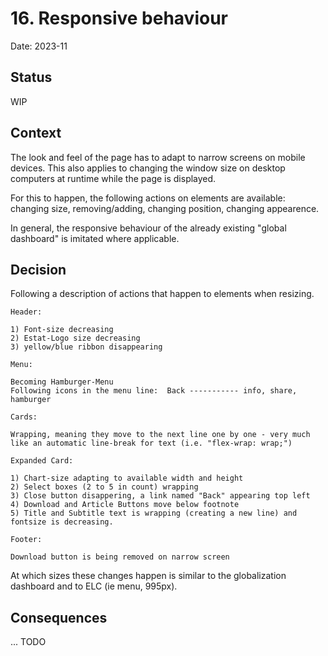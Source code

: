 # 16. Responsive behaviour

Date: 2023-11

## Status

WIP

## Context

The look and feel of the page has to adapt to narrow screens on mobile devices.
This also applies to changing the window size on desktop computers at runtime while the page is displayed.

For this to happen, the following actions on elements are available:
changing size, removing/adding, changing position, changing appearence.

In general, the responsive behaviour of the already existing "global dashboard" is imitated where applicable.

## Decision

Following a description of actions that happen to elements when resizing.

    Header:

    1) Font-size decreasing
    2) Estat-Logo size decreasing
    3) yellow/blue ribbon disappearing

    Menu:

    Becoming Hamburger-Menu
    Following icons in the menu line:  Back ----------- info, share, hamburger

    Cards:

    Wrapping, meaning they move to the next line one by one - very much like an automatic line-break for text (i.e. "flex-wrap: wrap;")

    Expanded Card:

    1) Chart-size adapting to available width and height
    2) Select boxes (2 to 5 in count) wrapping
    3) Close button disappering, a link named "Back" appearing top left
    4) Download and Article Buttons move below footnote
    5) Title and Subtitle text is wrapping (creating a new line) and fontsize is decreasing.

    Footer:

    Download button is being removed on narrow screen

At which sizes these changes happen is similar to the globalization dashboard and to ELC (ie menu, 995px).

## Consequences
... TODO